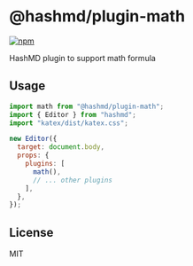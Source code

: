 # @hashmd/plugin-math

[![npm](https://img.shields.io/npm/v/@hashmd/plugin-math.svg)](https://npm.im/@hashmd/plugin-math)

HashMD plugin to support math formula

## Usage

```js
import math from "@hashmd/plugin-math";
import { Editor } from "hashmd";
import "katex/dist/katex.css";

new Editor({
  target: document.body,
  props: {
    plugins: [
      math(),
      // ... other plugins
    ],
  },
});
```

## License

MIT
